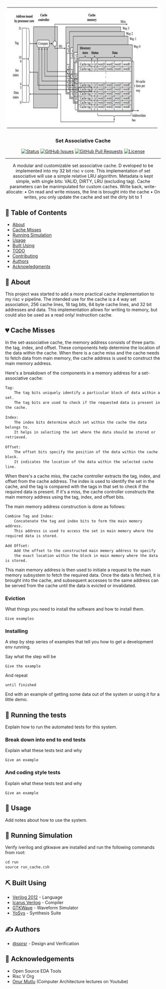<p align="center">
  <a href="" rel="noopener">
 <img width=709px height=407px src="Diagrams/set_associative_cache.jpg" alt="Project logo"></a>
</p>

<h3 align="center">Set Associative Cache</h3>

<div align="center">

  [![Status](https://img.shields.io/badge/status-active-success.svg)]() 
  [![GitHub Issues](https://img.shields.io/github/issues/kylelobo/The-Documentation-Compendium.svg)](https://github.com/sprsr/4xSA_Cache/issues)
  [![GitHub Pull Requests](https://img.shields.io/github/issues-pr/kylelobo/The-Documentation-Compendium.svg)](https://github.com/sprsr/4xSA_Cache/pulls)
  [![License](https://img.shields.io/badge/license-MIT-blue.svg)](/LICENSE)

</div>

---

<p align="center"> A modular and customizable set associative cache.
  D  eveloped to be implemented into my 32 bit risc v core. This implementation of set associative will use a simple relative LRU algorithm.  Metadata is kept simple, with single bits: VALID, DIRTY, LRU (excluding tag).  Cache parameters can be manimpulated for custom caches. Write back, write-allocate:
• On read and write misses, the line is brought into the cache
• On writes, you only update the cache and set the dirty bit to 1
    <br> 
</p>

## 📝 Table of Contents
- [About](#about)
- [Cache Misses](#cache_misses)
- [Running Simulation](#simulation)
- [Usage](#usage)
- [Built Using](#built_using)
- [TODO](../TODO.md)
- [Contributing](../CONTRIBUTING.md)
- [Authors](#authors)
- [Acknowledgments](#acknowledgement)

## 🧐 About <a name = "about"></a>
This project was started to add a more practical cache implementation to my risc v pipeline.  The intended use for the cache is a 4 way set association,  256 cache lines, 18 tag bits, 64 byte cache lines, and 32 bit addresses and data.  This implementation allows for writing to memory, but could also be used as a read only/ instruction cache.

## :broken_heart: Cache Misses <a name = "cache_misses"></a>
In the set-associative cache, the memory address consists of three parts: the tag, index, and offset. These components help determine the location of the data within the cache. When there is a cache miss and the cache needs to fetch data from main memory, the cache address is used to construct the main memory address.

Here's a breakdown of the components in a memory address for a set-associative cache:

    Tag:
        The tag bits uniquely identify a particular block of data within a set. 
        The tag bits are used to check if the requested data is present in the cache.

    Index:
        The index bits determine which set within the cache the data belongs to. 
        It helps in selecting the set where the data should be stored or retrieved.

    Offset:
        The offset bits specify the position of the data within the cache block. 
        It indicates the location of the data within the selected cache line.

When there's a cache miss, the cache controller extracts the tag, index, and offset from the cache address. The index is used to identify the set in the cache, and the tag is compared with the tags in that set to check if the required data is present. If it's a miss, the cache controller constructs the main memory address using the tag, index, and offset bits.

The main memory address construction is done as follows:

    Combine Tag and Index:
        Concatenate the tag and index bits to form the main memory address. 
        This address is used to access the set in main memory where the required data is stored.

    Add Offset:
        Add the offset to the constructed main memory address to specify 
        the exact location within the block in main memory where the data is stored.

This main memory address is then used to initiate a request to the main memory subsystem to fetch the required data. Once the data is fetched, it is brought into the cache, and subsequent accesses to the same address can be served from the cache until the data is evicted or invalidated.

### Eviction
What things you need to install the software and how to install them.

```
Give examples
```

### Installing
A step by step series of examples that tell you how to get a development env running.

Say what the step will be

```
Give the example
```

And repeat

```
until finished
```

End with an example of getting some data out of the system or using it for a little demo.

## 🔧 Running the tests <a name = "tests"></a>
Explain how to run the automated tests for this system.

### Break down into end to end tests
Explain what these tests test and why

```
Give an example
```

### And coding style tests
Explain what these tests test and why

```
Give an example
```

## 🎈 Usage <a name="usage"></a>
Add notes about how to use the system.

## 🚀 Running Simulation <a name = "simulation"></a>
Verify iverilog and gtkwave are installed and run the following commands from root:

    cd run
    source run_cache.csh

## ⛏️ Built Using <a name = "built_using"></a>
- [Verilog 2012](https://ece.uah.edu/~gaede/cpe526/2012%20System%20Verilog%20Language%20Reference%20Manual.pdf) - Language
- [Icarus Verilog](https://github.com/steveicarus/iverilog) - Compiler
- [GTKWave](https://github.com/gtkwave/gtkwave) - Waveform Simulator
- [YoSys](https://github.com/YosysHQ/yosys) - Synthesis Suite

## ✍️ Authors <a name = "authors"></a>
- [@sprsr](https://github.com/sprsr) - Design and Verification

## 🎉 Acknowledgements <a name = "acknowledgement"></a>
- Open Source EDA Tools
- Risc V Org
- [Onur Mutlu](ttps://www.youtube.com/channel/UCIwQ8uOeRFgOEvBLYc3kc3g) (Computer Architecture lectures on Youtube)
